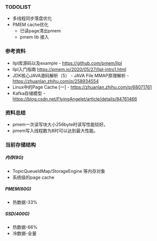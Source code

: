 ### TODOLIST
* 多线程同步落盘优化
* PMEM cache优化
	* 已读page清出pmem
	* pmem lib 接入

### 参考资料
* llpl库源码以及example - https://github.com/pmem/llpl
* llpl入门指南 https://pmem.io/2020/05/27/llpl-intro1.html
* JDK核心JAVA源码解析（5） - JAVA File MMAP原理解析 - https://zhuanlan.zhihu.com/p/258934554
* Linux中的Page Cache [一] - https://zhuanlan.zhihu.com/p/68071761
* Kafka存储模型 - https://blog.csdn.net/FlyingAngelet/article/details/84761466

### 资料总结

* pmem一次读写块大小256byte时读写性能较好。
* pmem写入线程数为8时可以达到最大性能。

### 当前存储结构

##### 内存(8G)
* TopicQueueIdMap/StorageEngine 等内存对象
* 系统级的page cache
##### PMEM(60G)
* 热数据-33%
##### SSD(400G)
* 热数据-66%
* 冷数据-全量